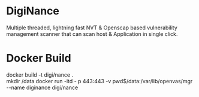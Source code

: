 # DigiNance  	
Multiple threaded, lightning fast NVT & Openscap based vulnerability management scanner that can scan host & Application in single click. 
# Docker Build 
docker build -t digi/nance .  
mkdir /data  docker run -itd - p 443:443 -v pwd$/data:/var/lib/openvas/mgr --name diginance digi/nance  	  
